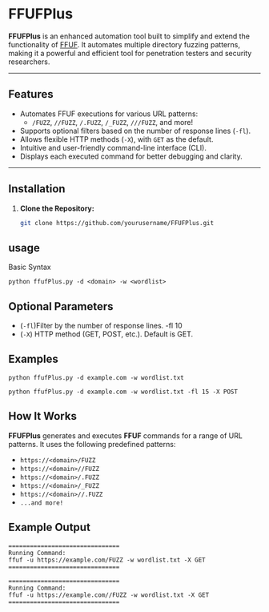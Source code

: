 # FFUFPlus

**FFUFPlus** is an enhanced automation tool built to simplify and extend the functionality of [FFUF](https://github.com/ffuf/ffuf). It automates multiple directory fuzzing patterns, making it a powerful and efficient tool for penetration testers and security researchers.

---

##  Features

- Automates FFUF executions for various URL patterns:
  - `/FUZZ`, `//FUZZ`, `/.FUZZ`, `/_FUZZ`, `///FUZZ`, and more!
- Supports optional filters based on the number of response lines (`-fl`).
- Allows flexible HTTP methods (`-X`), with `GET` as the default.
- Intuitive and user-friendly command-line interface (CLI).
- Displays each executed command for better debugging and clarity.

---

##  Installation

1. **Clone the Repository:**
   
   ```bash  
   git clone https://github.com/yourusername/FFUFPlus.git

 ## usage
Basic Syntax
```
python ffufPlus.py -d <domain> -w <wordlist>
```


## Optional Parameters 

- (`-fl`)Filter by the number of response lines.	-fl 10
- (`-X`)	HTTP method (GET, POST, etc.). Default is GET.

## Examples

```
python ffufPlus.py -d example.com -w wordlist.txt

python ffufPlus.py -d example.com -w wordlist.txt -fl 15 -X POST

```

## How It Works

**FFUFPlus** generates and executes **FFUF** commands for a range of URL patterns. It uses the following predefined patterns:
- `https://<domain>/FUZZ`
- `https://<domain>//FUZZ`
- `https://<domain>/.FUZZ`
- `https://<domain>/_FUZZ`
- `https://<domain>//.FUZZ`
- `...and more!`

## Example Output

```
===============================
Running Command:
ffuf -u https://example.com/FUZZ -w wordlist.txt -X GET
===============================

===============================
Running Command:
ffuf -u https://example.com//FUZZ -w wordlist.txt -X GET
===============================
```
